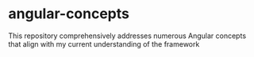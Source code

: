 # angular-concepts
This repository comprehensively addresses numerous Angular concepts that align with my current understanding of the framework
